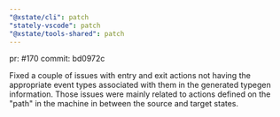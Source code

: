 ```yaml
---
"@xstate/cli": patch
"stately-vscode": patch
"@xstate/tools-shared": patch
---
```


pr: #170
commit: bd0972c

Fixed a couple of issues with entry and exit actions not having the appropriate event types associated with them in the generated typegen information. Those issues were mainly related to actions defined on the "path" in the machine in between the source and target states.
